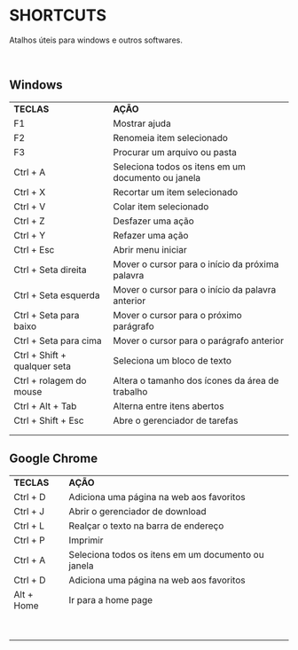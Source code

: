 # SHORTCUTS
Atalhos úteis para windows e outros softwares.

<br>

## Windows

<table>
    <tr>
        <td><b>TECLAS</b></td>
        <td><b>AÇÃO</b></td>
    </tr>
    <tr>
        <td>F1</td>
        <td>Mostrar ajuda</td>
    </tr>
    <tr>
        <td>F2</td>
        <td>Renomeia item selecionado</td>
    </tr>
    <tr>
        <td>F3</td>
        <td>Procurar um arquivo ou pasta</td>
    </tr>
    <tr>
        <td>Ctrl + A</td>
        <td>Seleciona todos os itens em um documento ou janela</td>
    </tr>
    <tr>
        <td>Ctrl + X</td>
        <td>Recortar um item selecionado</td>
    </tr>
  <tr>
        <td>Ctrl + V</td>
        <td>Colar item selecionado</td>
    </tr>
  <tr>
        <td>Ctrl + Z</td>
        <td>Desfazer uma ação</td>
    </tr>
  <tr>
        <td>Ctrl + Y</td>
        <td>Refazer uma ação</td>
    </tr>
  <tr>
        <td>Ctrl + Esc</td>
        <td>Abrir menu iniciar</td>
    </tr>
  <tr>
        <td>Ctrl + Seta direita</td>
        <td>Mover o cursor para o início da próxima palavra</td>
    </tr>
  <tr>
        <td>Ctrl + Seta esquerda</td>
        <td>Mover o cursor para o início da palavra anterior</td>
    </tr>
  <tr>
        <td>Ctrl + Seta para baixo</td>
        <td>Mover o cursor para o próximo parágrafo</td>
    </tr>
  <tr>
        <td>Ctrl + Seta para cima</td>
        <td>Mover o cursor para o parágrafo anterior</td>
    </tr>
  <tr>
        <td>Ctrl + Shift + qualquer seta</td>
        <td>Seleciona um bloco de texto</td>
    </tr>
  <tr>
        <td>Ctrl + rolagem do mouse</td>
        <td>Altera o tamanho dos ícones da área de trabalho</td>
    </tr>
  <tr>
        <td>Ctrl + Alt + Tab</td>
        <td>Alterna entre itens abertos</td>
    </tr>
  <tr>
        <td>Ctrl + Shift + Esc</td>
        <td>Abre o gerenciador de tarefas</td>
    </tr>
  <tr>
        <td></td>
        <td></td>
    </tr>
  <tr>
        <td></td>
        <td></td>
    </tr>
</table>

## Google Chrome

<table>
    <tr>
        <td><b>TECLAS</b></td>
        <td><b>AÇÃO</b></td>
    </tr>
    <tr>
        <td>Ctrl + D</td>
        <td>Adiciona uma página na web aos favoritos</td>
    </tr>
    <tr>
        <td>Ctrl + J</td>
        <td>Abrir o gerenciador de download</td>
    </tr>
    <tr>
        <td>Ctrl + L</td>
        <td>Realçar o texto na barra de endereço</td>
    </tr>
    <tr>
        <td>Ctrl + P</td>
        <td>Imprimir</td>
    </tr>
    <tr>
        <td>Ctrl + A</td>
        <td>Seleciona todos os itens em um documento ou janela</td>
    </tr>
    <tr>
        <td>Ctrl + D</td>
        <td>Adiciona uma página na web aos favoritos</td>
    </tr>
  <tr>
        <td>Alt + Home</td>
        <td>Ir para a home page</td>
    </tr>
  <tr>
        <td></td>
        <td></td>
    </tr>
  <tr>
        <td></td>
        <td></td>
    </tr>
  <tr>
        <td></td>
        <td></td>
    </tr>
  <tr>
        <td></td>
        <td></td>
    </tr>
  <tr>
        <td></td>
        <td></td>
    </tr>
  <tr>
        <td></td>
        <td></td>
    </tr>
  <tr>
        <td></td>
        <td></td>
    </tr>
  <tr>
        <td></td>
        <td></td>
    </tr>
</table>
